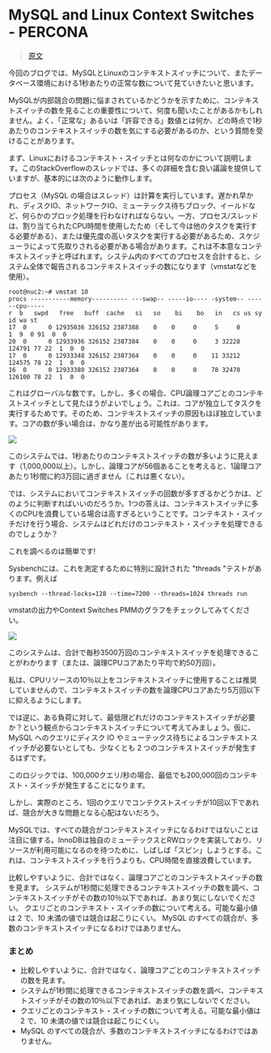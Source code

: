 MySQL and Linux Context Switches - PERCONA
===

> [原文](https://www.percona.com/blog/2017/11/09/mysql-linux-context-switches/)

今回のブログでは、MySQLとLinuxのコンテキストスイッチについて、またデータベース環境における1秒あたりの正常な数について見ていきたいと思います。

MySQLが内部競合の問題に悩まされているかどうかを示すために、コンテキストスイッチの数を見ることの重要性について、何度も聞いたことがあるかもしれません。よく、「正常な」あるいは「許容できる」数値とは何か、どの時点で1秒あたりのコンテキストスイッチの数を気にする必要があるのか、という質問を受けることがあります。

まず、Linuxにおけるコンテキスト・スイッチとは何なのかについて説明します。このStackOverflowのスレッドでは、多くの詳細を含む良い議論を提供していますが、基本的には次のように動作します。

プロセス（MySQL の場合はスレッド）は計算を実行しています。遅かれ早かれ、ディスクIO、ネットワークIO、ミューテックス待ちブロック、イールドなど、何らかのブロック処理を行わなければならない。一方、プロセス/スレッドは、割り当てられたCPU時間を使用したため（そして今は他のタスクを実行する必要がある）、または優先度の高いタスクを実行する必要があるため、スケジューラによって先取りされる必要がある場合があります。これは不本意なコンテキストスイッチと呼ばれます。システム内のすべてのプロセスを合計すると、システム全体で報告されるコンテキストスイッチの数になります（vmstatなどを使用）。

```shell
root@nuc2:~# vmstat 10
procs -----------memory---------- ---swap-- -----io---- -system-- ------cpu-----
r  b   swpd   free   buff  cache   si   so    bi    bo   in   cs us sy id wa st
17  0      0 12935036 326152 2387388    0    0     0     5     0      1  9  0 91  0  0
20  0      0 12933936 326152 2387384    0    0     0     3 32228 124791 77 22  1  0  0
17  0      0 12933348 326152 2387364    0    0     0    11 33212 124575 78 22  1  0  0
16  0      0 12933380 326152 2387364    0    0     0    78 32470 126100 78 22  1  0  0
```

これはグローバルな数です。しかし、多くの場合、CPU論理コアごとのコンテキストスイッチとして見たほうがよいでしょう。これは、コアが独立してタスクを実行するためです。そのため、コンテキストスイッチの原因もほぼ独立しています。コアの数が多い場合は、かなり差が出る可能性があります。

![](https://www.percona.com/blog/wp-content/uploads/2017/11/MySQL-Context-Switches-1024x283.png)

このシステムでは、1秒あたりのコンテキストスイッチの数が多いように見えます（1,000,000以上）。しかし、論理コアが56個あることを考えると、1論理コアあたり1秒間に約3万回に過ぎません（これは悪くない）。

では、システムにおいてコンテキストスイッチの回数が多すぎるかどうかは、どのように判断すればいいのだろうか。1つの答えは、コンテキストスイッチに多くのCPUを浪費している場合は高すぎるということです。コンテキスト・スイッチだけを行う場合、システムはどれだけのコンテキスト・スイッチを処理できるのでしょうか？

これを調べるのは簡単です!

Sysbenchには、これを測定するために特別に設計された "threads "テストがあります。例えば

```shell
sysbench --thread-locks=128 --time=7200 --threads=1024 threads run
```

vmstatの出力やContext Switches PMMのグラフをチェックしてみてください。

![](https://www.percona.com/blog/wp-content/uploads/2017/11/MySQL-Context-Switches-1.png)

このシステムは、合計で毎秒3500万回のコンテキストスイッチを処理できることがわかります（または、論理CPUコアあたり平均で約50万回）。

私は、CPUリソースの10％以上をコンテキストスイッチに使用することは推奨していませんので、コンテキストスイッチの数を論理CPUコアあたり5万回以下に抑えるようにします。

では逆に、ある負荷に対して、最低限どれだけのコンテキストスイッチが必要か？という観点からコンテキストスイッチについて考えてみましょう。仮に、MySQL へのクエリにディスク IO やミューテックス待ちによるコンテキストスイッチが必要ないとしても、少なくとも 2 つのコンテキストスイッチが発生するはずです。

このロジックでは、100,000クエリ/秒の場合、最低でも200,000回のコンテキスト・スイッチが発生することになります。

しかし、実際のところ、1回のクエリでコンテクストスイッチが10回以下であれば、競合が大きな問題となる心配はないだろう。

MySQLでは、すべての競合がコンテキストスイッチになるわけではないことは注目に値する。InnoDBは独自のミューテックスとRWロックを実装しており、リソースが利用可能になるのを待つために、しばしば「スピン」しようとする。これは、コンテキストスイッチを行うよりも、CPU時間を直接浪費しています。

比較しやすいように、合計ではなく、論理コアごとのコンテキストスイッチの数を見ます。
システムが1秒間に処理できるコンテキストスイッチの数を調べ、コンテキストスイッチがその数の10％以下であれば、あまり気にしないでください。
クエリごとのコンテキスト・スイッチの数について考える。可能な最小値は 2 で、10 未満の値では競合は起こりにくい。
MySQL のすべての競合が、多数のコンテキストスイッチになるわけではありません。

### まとめ
- 比較しやすいように、合計ではなく、論理コアごとのコンテキストスイッチの数を見ます。
- システムが1秒間に処理できるコンテキストスイッチの数を調べ、コンテキストスイッチがその数の10％以下であれば、あまり気にしないでください。
- クエリごとのコンテキスト・スイッチの数について考える。可能な最小値は 2 で、10 未満の値では競合は起こりにくい。
- MySQL のすべての競合が、多数のコンテキストスイッチになるわけではありません。
